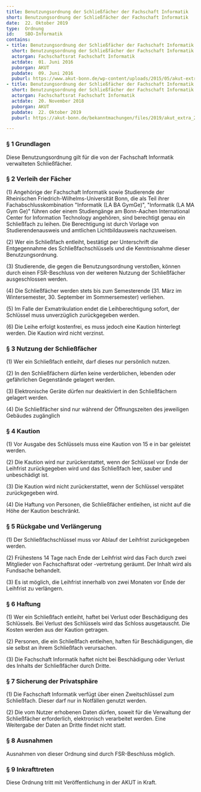 ```yaml
---
title: Benutzungsordnung der Schließfächer der Fachschaft Informatik
short: Benutzungsordnung der Schließfächer der Fachschaft Informatik
date:  22. Oktober 2019
type:  Ordnung
id:    SBO-Informatik
contains:
- title: Benutzungsordnung der Schließfächer der Fachschaft Informatik
  short: Benutzungsordnung der Schließfächer der Fachschaft Informatik
  actorgan: Fachschaftsrat Fachschaft Informatik
  actdate:  01. Juni 2016
  puborgan: AKUT
  pubdate:  09. Juni 2016
  puburl: https://www.akut-bonn.de/wp-content/uploads/2015/05/akut-extra_Benuzungsordnung-der-Schlie%C3%9Ff%C3%A4cher-der-Fachschaft-Informatik_-Nr.8.pdf
- title: Benutzungsordnung der Schließfächer der Fachschaft Informatik
  short: Benutzungsordnung der Schließfächer der Fachschaft Informatik
  actorgan: Fachschaftsrat Fachschaft Informatik
  actdate:  20. November 2018
  puborgan: AKUT
  pubdate:  22. Oktober 2019
  puburl: https://akut-bonn.de/bekanntmachungen/files/2019/akut_extra_2019-19.pdf

---
```


### § 1 Grundlagen

Diese Benutzungsordnung gilt für die von der Fachschaft Informatik verwalteten
Schließfächer.


### § 2 Verleih der Fächer

(1) Angehörige der Fachschaft Informatik sowie Studierende der Rheinischen
Friedrich-Wilhelms-Universität Bonn, die als Teil ihrer Fachabschlusskombination
"Informatik (LA BA GymGe)", "Informatik (LA MA Gym Ge)" führen oder einem
Studiengänge am Bonn-Aachen International Center for Information Technology
angehören, sind berechtigt genau ein Schließfach zu leihen. Die Berechtigung ist
durch Vorlage von Studierendenausweis und amtlichen Lichtbildausweis
nachzuweisen.

(2) Wer ein Schließfach entleiht, bestätigt per Unterschrift die Entgegennahme des
Schließfachschlüssels und die Kenntnisnahme dieser Benutzungsordnung.

(3) Studierende, die gegen die Benutzungsordnung verstoßen, können durch einen
FSR-Beschluss von der weiteren Nutzung der Schließfächer ausgeschlossen
werden.

(4) Die Schließfächer werden stets bis zum Semesterende (31. März im
Wintersemester, 30. September im Sommersemester) verliehen.

(5) Im Falle der Exmatrikulation endet die Leihberechtigung sofort, der Schlüssel muss
unverzüglich zurückgegeben werden.

(6) Die Leihe erfolgt kostenfrei, es muss jedoch eine Kaution hinterlegt werden. Die
Kaution wird nicht verzinst.


### § 3 Nutzung der Schließfächer

(1) Wer ein Schließfach entleiht, darf dieses nur persönlich nutzen.

(2) In den Schließfächern dürfen keine verderblichen, lebenden oder gefährlichen
Gegenstände gelagert werden.

(3) Elektronische Geräte dürfen nur deaktiviert in den Schließfächern gelagert werden.

(4) Die Schließfächer sind nur während der Öffnungszeiten des jeweiligen Gebäudes
zugänglich


### § 4 Kaution

(1) Vor Ausgabe des Schlüssels muss eine Kaution von 15 e in bar geleistet werden.

(2) Die Kaution wird nur zurückerstattet, wenn der Schlüssel vor Ende der Leihfrist
zurückgegeben wird und das Schließfach leer, sauber und unbeschädigt ist.

(3) Die Kaution wird nicht zurückerstattet, wenn der Schlüssel verspätet
zurückgegeben wird.

(4) Die Haftung von Personen, die Schließfächer entleihen, ist nicht auf die Höhe der
Kaution beschränkt.


### § 5 Rückgabe und Verlängerung

(1) Der Schließfachschlüssel muss vor Ablauf der Leihfrist zurückgegeben werden.

(2) Frühestens 14 Tage nach Ende der Leihfrist wird das Fach durch zwei Mitglieder
von Fachschaftsrat oder -vertretung geräumt. Der Inhalt wird als Fundsache
behandelt.

(3) Es ist möglich, die Leihfrist innerhalb von zwei Monaten vor Ende der Leihfrist zu
verlängern.


### § 6 Haftung

(1) Wer ein Schließfach entleiht, haftet bei Verlust oder Beschädigung des Schlüssels.
Bei Verlust des Schlüssels wird das Schloss ausgetauscht. Die Kosten werden aus
der Kaution getragen.

(2) Personen, die ein Schließfach entleihen, haften für Beschädigungen, die sie selbst
an ihrem Schließfach verursachen.

(3) Die Fachschaft Informatik haftet nicht bei Beschädigung oder Verlust des Inhalts
der Schließfächer durch Dritte.


### § 7 Sicherung der Privatsphäre

(1) Die Fachschaft Informatik verfügt über einen Zweitschlüssel zum Schließfach.
Dieser darf nur in Notfällen genutzt werden.

(2) Die vom Nutzer erhobenen Daten dürfen, soweit für die Verwaltung der
Schließfächer erforderlich, elektronisch verarbeitet werden. Eine Weitergabe der
Daten an Dritte findet nicht statt.


### § 8 Ausnahmen

Ausnahmen von dieser Ordnung sind durch FSR-Beschluss möglich.


### § 9 Inkrafttreten

Diese Ordnung tritt mit Veröffentlichung in der AKUT in Kraft.
